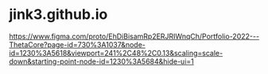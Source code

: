 # jink3.github.io

https://www.figma.com/proto/EhDiBisamRp2ERJRIWnqCh/Portfolio-2022---ThetaCore?page-id=730%3A1037&node-id=1230%3A5618&viewport=241%2C48%2C0.13&scaling=scale-down&starting-point-node-id=1230%3A5684&hide-ui=1
